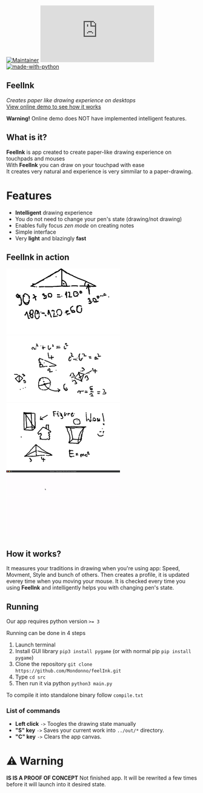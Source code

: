 <!-- to check -->

[![Maintainer](https://img.shields.io/badge/maintainer-Mondonno-blue)](https://github.com/Mondonno)
[![Latest release](https://badgen.net/github/release/Naereen/Strapdown.js)](https://github.com/Mondonno/feelInk/releases)
[![made-with-python](https://img.shields.io/badge/Made%20with-Python-1f425f.svg)](https://www.python.org/)


## FeelInk
*Creates paper like drawing experience on desktops*<br>
[View online demo to see how it works](https://mondonno.github.io/feelInk/)

**Warning!** Online demo does NOT have implemented intelligent features.

## What is it?
**FeelInk** is app created to create paper-like drawing experience on touchpads and mouses<br>
With **FeelInk** you can draw on your touchpad with ease<br>
It creates very natural and experience is very simmilar to a paper-drawing.

# Features

- **Intelligent** drawing experience
- You do not need to change your pen's state (drawing/not drawing)
- Enables fully focus *zen mode* on creating notes
- Simple interface
- Very **light** and blazingly **fast**

## FeelInk in action 
<p algin="center">
    <img src="./examples/figures.png" width="300" height="175">
    <img src="./examples/equantions.png" width="300" height="175">
    <img src="./examples/cool_things.png" width="300" height="175">
    <img src="./examples/gif_of_usage.gif" width="300" height="175">
</p>

## How it works?

It measures your traditions in drawing when you're using app: Speed, Movment, Style and bunch of others.
Then creates a profile, it is updated everey time when you moving your mouse. It is checked every time you using **FeelInk** and intelligently helps you with changing pen's state.

## Running

Our app requires python version `>= 3`<br>

Running can be done in 4 steps

1. Launch terminal
2. Install GUI library `pip3 install pygame` (or with normal pip `pip install pygame`)
3. Clone the repository `git clone https://github.com/Mondonno/feelInk.git`
4. Type `cd src`
5. Then run it via python `python3 main.py`

To compile it into standalone binary follow `compile.txt`

### List of commands

- **Left click** `->` Toogles the drawing state manually<br>
- **"S" key** `->` Saves your current work into `../out/*` directory.<br>
- **"C" key** `->` Clears the app canvas.

# ⚠️ Warning

**IS IS A PROOF OF CONCEPT**
Not finished app. It will be rewrited a few times before it will launch into it desired state.